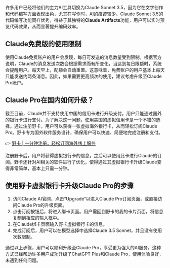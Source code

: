 许多用户已经将他们的主力AI工具切换为Claude Sonnet 3.5，因为它在文字创作和代码编写方面表现出色，尤其在写作时，AI的痕迹较少。Claude Sonnet 3.5的代码编写功能同样优秀，得益于其独特的**Claude Artifacts**功能，用户可以实时预览代码效果，从而显著提升编码效率。

## Claude免费版的使用限制

使用Claude免费账户的用户会发现，每日可发送的消息数量受到限制。根据官方说明，Claude的消息发送次数会根据需求而有所变化，当达到每日限额时，系统会提醒用户。每天早上，配额会自动重置。这意味着，免费账户的用户基本上每天只能发送约两条消息。因此，如果需要更高频次的使用，建议考虑升级至Claude Pro账户。

## Claude Pro在国内如何升级？

截至目前，Claude并不支持使用中国的信用卡进行升级支付。用户只能通过国外的银行卡进行支付。为了解决这一问题，使用美国的虚拟信用卡是一个不错的选择。通过注册野卡，用户可以获得一张虚拟海外银行卡，从而轻松订阅Claude Pro。野卡专为国外软件服务设计，确保用户可以快速、简便地完成注册和支付。

👉 [野卡 | 一分钟注册，轻松订阅海外线上服务](https://bit.ly/bewildcard)

注册野卡后，用户将获得虚拟银行卡的信息，之后可以使用此卡进行Claude的订阅。野卡还针对AI相关的软件进行了优化，使得通过其虚拟银行卡升级Claude变得非常简单，基本上只需一分钟。

## 使用野卡虚拟银行卡升级Claude Pro的步骤

1. 访问Claude AI官网，点击“Upgrade”以进入Claude Pro订阅页面，或直接访问Claude Pro的升级页面。
2. 点击订阅按钮后，将进入绑卡页面。用户需回到野卡的我的卡片页面，将信息复制到相应的输入框中。
3. 在Claude绑卡页面输入野卡虚拟银行卡的信息。
4. 完成订阅后，用户可以在模型选择中选择Claude 3.5 Sonnet，并且没有使用次数限制。

通过以上步骤，用户可以顺利升级至Claude Pro，享受更为强大的AI服务。这种方式已经帮助许多用户成功升级了ChatGPT Plus和Claude Pro，使用体验良好，未遇到任何问题。